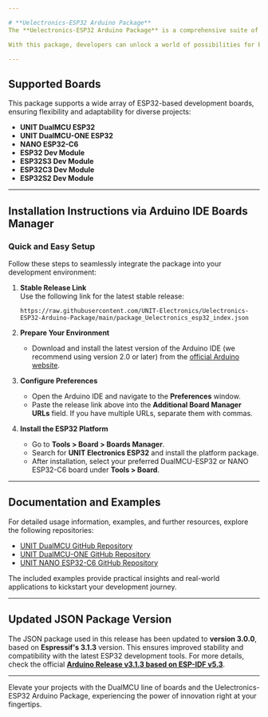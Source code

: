 ```yaml
---

# **Uelectronics-ESP32 Arduino Package**  
The **Uelectronics-ESP32 Arduino Package** is a comprehensive suite of tools and libraries designed to empower developers to harness the full potential of the ESP32 microcontroller. This package enables seamless programming and control of ESP32-based devices on **DualMCU boards** and **UNIT NANO ESP32 boards** using the widely popular **Arduino platform**.

With this package, developers can unlock a world of possibilities for building cutting-edge IoT solutions, prototyping innovative applications, and exploring the capabilities of connected devices. It includes an extensive collection of examples and sample code to help users quickly get started.

---
```


## **Supported Boards**  
This package supports a wide array of ESP32-based development boards, ensuring flexibility and adaptability for diverse projects:

- **UNIT DualMCU ESP32**  
- **UNIT DualMCU-ONE ESP32**
- **NANO ESP32-C6**    
- **ESP32 Dev Module**  
- **ESP32S3 Dev Module**  
- **ESP32C3 Dev Module**  
- **ESP32S2 Dev Module**  


---

## **Installation Instructions via Arduino IDE Boards Manager**  
### Quick and Easy Setup  
Follow these steps to seamlessly integrate the package into your development environment:  

1. **Stable Release Link**  
   Use the following link for the latest stable release:  
   ```plaintext
   https://raw.githubusercontent.com/UNIT-Electronics/Uelectronics-ESP32-Arduino-Package/main/package_Uelectronics_esp32_index.json
   ```  

2. **Prepare Your Environment**  
   - Download and install the latest version of the Arduino IDE (we recommend using version 2.0 or later) from the [official Arduino website](http://www.arduino.cc/en/main/software).  

3. **Configure Preferences**  
   - Open the Arduino IDE and navigate to the **Preferences** window.  
   - Paste the release link above into the **Additional Board Manager URLs** field. If you have multiple URLs, separate them with commas.  

4. **Install the ESP32 Platform**  
   - Go to **Tools > Board > Boards Manager**.  
   - Search for **UNIT Electronics ESP32** and install the platform package.  
   - After installation, select your preferred DualMCU-ESP32 or NANO ESP32-C6 board under **Tools > Board**.

---

## **Documentation and Examples**  
For detailed usage information, examples, and further resources, explore the following repositories:  

- [UNIT DualMCU GitHub Repository](https://github.com/UNIT-Electronics/DualMCU)  
- [UNIT DualMCU-ONE GitHub Repository](https://github.com/UNIT-Electronics/DualMCU-ONE/tree/main?tab=readme-ov-file) 
- [UNIT NANO ESP32-C6 GitHub Repository](https://github.com/UNIT-Electronics-MX/UNIT_NANO_ESP32_C6)  

The included examples provide practical insights and real-world applications to kickstart your development journey.

---

## **Updated JSON Package Version**  
The JSON package used in this release has been updated to **version 3.0.0**, based on **Espressif's 3.1.3** version. This ensures improved stability and compatibility with the latest ESP32 development tools. For more details, check the official **[Arduino Release v3.1.3 based on ESP-IDF v5.3](https://github.com/espressif/arduino-esp32/releases/tag/3.1.3)**.


---

Elevate your projects with the DualMCU line of boards and the Uelectronics-ESP32 Arduino Package, experiencing the power of innovation right at your fingertips.

